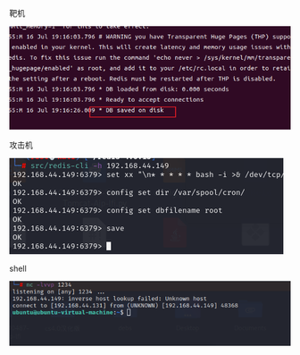 靶机

![a029104137099f06191015bc2ad5c8fb.png](../../_resources/a029104137099f06191015bc2ad5c8fb.png)

攻击机

![cf245857269c7b4df77a3ce743fc8d52.png](../../_resources/cf245857269c7b4df77a3ce743fc8d52.png)

shell

![72b585bd29b22945b94c7eb39a9f5522.png](../../_resources/72b585bd29b22945b94c7eb39a9f5522.png)